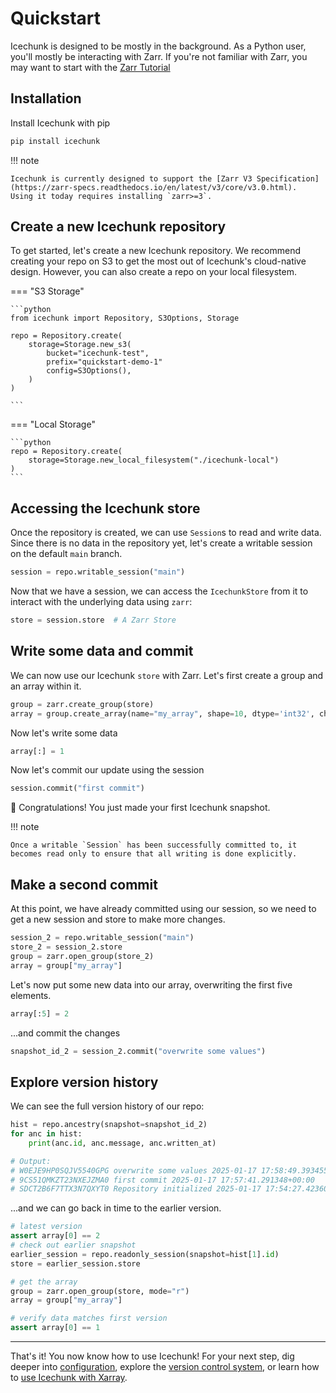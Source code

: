 # Quickstart

Icechunk is designed to be mostly in the background.
As a Python user, you'll mostly be interacting with Zarr.
If you're not familiar with Zarr, you may want to start with the [Zarr Tutorial](https://zarr.readthedocs.io/en/latest/tutorial.html)

## Installation

Install Icechunk with pip

```python
pip install icechunk
```

!!! note

    Icechunk is currently designed to support the [Zarr V3 Specification](https://zarr-specs.readthedocs.io/en/latest/v3/core/v3.0.html).
    Using it today requires installing `zarr>=3`.

## Create a new Icechunk repository

To get started, let's create a new Icechunk repository.
We recommend creating your repo on S3 to get the most out of Icechunk's cloud-native design.
However, you can also create a repo on your local filesystem.

=== "S3 Storage"

    ```python
    from icechunk import Repository, S3Options, Storage

    repo = Repository.create(
        storage=Storage.new_s3(
            bucket="icechunk-test",
            prefix="quickstart-demo-1"
            config=S3Options(),
        )
    )

    ```

=== "Local Storage"

    ```python
    repo = Repository.create(
        storage=Storage.new_local_filesystem("./icechunk-local")
    )
    ```

## Accessing the Icechunk store

Once the repository is created, we can use `Session`s to read and write data. Since there is no data in the repository yet,
let's create a writable session on the default `main` branch.

```python
session = repo.writable_session("main")
```

Now that we have a session, we can access the `IcechunkStore` from it to interact with the underlying data using `zarr`:

```python
store = session.store  # A Zarr Store
```

## Write some data and commit

We can now use our Icechunk `store` with Zarr.
Let's first create a group and an array within it.

```python
group = zarr.create_group(store)
array = group.create_array(name="my_array", shape=10, dtype='int32', chunks=(5,))
```

Now let's write some data

```python
array[:] = 1
```

Now let's commit our update using the session

```python
session.commit("first commit")
```

🎉 Congratulations! You just made your first Icechunk snapshot.

!!! note

    Once a writable `Session` has been successfully committed to, it becomes read only to ensure that all writing is done explicitly.


## Make a second commit

At this point, we have already committed using our session, so we need to get a new session and store to make more changes.

```python
session_2 = repo.writable_session("main")
store_2 = session_2.store
group = zarr.open_group(store_2)
array = group["my_array"]
```

Let's now put some new data into our array, overwriting the first five elements.

```python
array[:5] = 2
```

...and commit the changes

```python
snapshot_id_2 = session_2.commit("overwrite some values")
```

## Explore version history

We can see the full version history of our repo:

```python
hist = repo.ancestry(snapshot=snapshot_id_2)
for anc in hist:
    print(anc.id, anc.message, anc.written_at)

# Output:
# W0EJE9HP0SQJV5540GPG overwrite some values 2025-01-17 17:58:49.393455+00:00
# 9CS51QMKZT23NXEJZMA0 first commit 2025-01-17 17:57:41.291348+00:00
# SDCT2B6F7TTX3N7QXYT0 Repository initialized 2025-01-17 17:54:27.423602+00:00
```

...and we can go back in time to the earlier version.

```python
# latest version
assert array[0] == 2
# check out earlier snapshot
earlier_session = repo.readonly_session(snapshot=hist[1].id)
store = earlier_session.store

# get the array
group = zarr.open_group(store, mode="r")
array = group["my_array"]

# verify data matches first version
assert array[0] == 1
```

---

That's it! You now know how to use Icechunk!
For your next step, dig deeper into [configuration](./configuration.md),
explore the [version control system](./version-control.md), or learn how to
[use Icechunk with Xarray](./xarray.md).
